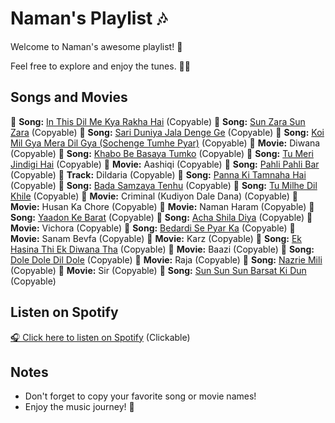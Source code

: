 # Naman's Playlist 🎶

Welcome to Naman's awesome playlist! 🎉

Feel free to explore and enjoy the tunes. 🕺💃

## Songs and Movies

🎵 **Song:** [In This Dil Me Kya Rakha Hai](#) (Copyable)
🎵 **Song:** [Sun Zara Sun Zara](#) (Copyable)
🎵 **Song:** [Sari Duniya Jala Denge Ge](#) (Copyable)
🎵 **Song:** [Koi Mil Gya Mera Dil Gya (Sochenge Tumhe Pyar)](#) (Copyable)
🎥 **Movie:** Diwana (Copyable)
🎵 **Song:** [Khabo Be Basaya Tumko](#) (Copyable)
🎵 **Song:** [Tu Meri Jindigi Hai](#) (Copyable)
🎥 **Movie:** Aashiqi (Copyable)
🎵 **Song:** [Pahli Pahli Bar](#) (Copyable)
🎼 **Track:** Dildaria (Copyable)
🎵 **Song:** [Panna Ki Tamnaha Hai](#) (Copyable)
🎵 **Song:** [Bada Samzaya Tenhu](#) (Copyable)
🎵 **Song:** [Tu Milhe Dil Khile](#) (Copyable)
🎥 **Movie:** Criminal (Kudiyon Dale Dana) (Copyable)
🎥 **Movie:** Husan Ka Chore (Copyable)
🎥 **Movie:** Naman Haram (Copyable)
🎵 **Song:** [Yaadon Ke Barat](#) (Copyable)
🎵 **Song:** [Acha Shila Diya](#) (Copyable)
🎥 **Movie:** Vichora (Copyable)
🎵 **Song:** [Bedardi Se Pyar Ka](#) (Copyable)
🎥 **Movie:** Sanam Bevfa (Copyable)
🎥 **Movie:** Karz (Copyable)
🎵 **Song:** [Ek Hasina Thi Ek Diwana Tha](#) (Copyable)
🎥 **Movie:** Baazi (Copyable)
🎵 **Song:** [Dole Dole Dil Dole](#) (Copyable)
🎥 **Movie:** Raja (Copyable)
🎵 **Song:** [Nazrie Mili](#) (Copyable)
🎥 **Movie:** Sir (Copyable)
🎵 **Song:** [Sun Sun Sun Barsat Ki Dun](#) (Copyable)

## Listen on Spotify

[🎧 Click here to listen on Spotify](https://open.spotify.com/embed/playlist/4mt5PCzlz3DzGp8UOLQVIz?utm_source=generator) (Clickable)

## Notes

- Don't forget to copy your favorite song or movie names!
- Enjoy the music journey! 🚀
